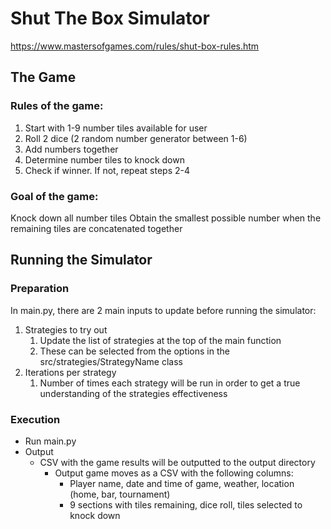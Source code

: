 # Shut The Box Simulator
https://www.mastersofgames.com/rules/shut-box-rules.htm

## The Game
### Rules of the game:
1. Start with 1-9 number tiles available for user
2. Roll 2 dice (2 random number generator between 1-6)
3. Add numbers together
4. Determine number tiles to knock down
5. Check if winner. If not, repeat steps 2-4

### Goal of the game:
Knock down all number tiles
Obtain the smallest possible number when the remaining tiles are concatenated together


## Running the Simulator
### Preparation
In main.py, there are 2 main inputs to update before running the simulator:
1. Strategies to try out
   1. Update the list of strategies at the top of the main function
   2. These can be selected from the options in the src/strategies/StrategyName class
2. Iterations per strategy
   1. Number of times each strategy will be run in order to get a true understanding of the strategies effectiveness
   
### Execution
* Run main.py
* Output
  * CSV with the game results will be outputted to the output directory
    * Output game moves as a CSV with the following columns:
      * Player name, date and time of game, weather, location (home, bar, tournament)
      * 9 sections with tiles remaining, dice roll, tiles selected to knock down
